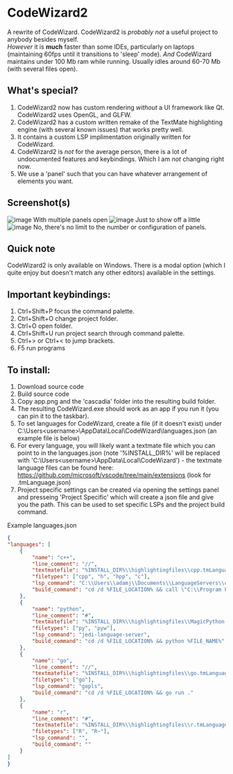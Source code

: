 # CodeWizard2

A rewrite of CodeWizard. CodeWizard2 is *probably not* a useful project to anybody besides myself.  
*However* it is **much** faster than some IDEs, particularly on laptops (maintaining 60fps until it transitions to 'sleep' mode).
*And* CodeWizard maintains under 100 Mb ram while running. Usually idles around 60-70 Mb (with several files open).

## What's special?

1. CodeWizard2 now has custom rendering *without* a UI framework like Qt. CodeWizard2 uses OpenGL, and GLFW.
2. CodeWizard2 has a custom written remake of the TextMate highlighting engine (with several known issues) that works pretty well.
3. It contains a custom LSP implimentation originally written for CodeWizard.
4. CodeWizard2 is *not* for the average person, there is a lot of undocumented features and keybindings. Which I am *not* changing right now.
5. We use a 'panel' such that you can have whatever arrangement of elements you want.

## Screenshot(s)

![image](https://github.com/user-attachments/assets/1eebe5f3-637c-4890-98dc-a1e50f01dd62)
With multiple panels open
![image](https://github.com/user-attachments/assets/6ec91b67-7702-49cd-b942-298cdb7dc8f9)
Just to show off a little
![image](https://github.com/user-attachments/assets/e8b650bc-4fbd-429c-a919-a5790c723c83)
No, there's no limit to the number or configuration of panels.

## Quick note

CodeWizard2 is only available on Windows. There is a modal option (which I quite enjoy but doesn't match any other editors) available in the settings.

## Important keybindings:

1. Ctrl+Shift+P focus the command palette.
2. Ctrl+Shift+O change project folder.
3. Ctrl+O open folder.
4. Ctrl+Shift+U run project search through command palette.
5. Ctrl+> or Ctrl+< to jump brackets.
6. F5 run programs

## To install:

1. Download source code
2. Build source code
3. Copy app.png and the 'cascadia' folder into the resulting build folder.
4. The resulting CodeWizard.exe should work as an app if you run it (you can pin it to the taskbar).
5. To set languages for CodeWizard, create a file (if it doesn't exist) under C:\Users\<username>\AppData\Local\CodeWizard\languages.json (an example file is below)
6. For every language, you will likely want a textmate file which you can point to in the languages.json (note '%INSTALL_DIR%' will be replaced with 'C:\Users\<username>\AppData\Local\CodeWizard') - the textmate language files can be found here: https://github.com/microsoft/vscode/tree/main/extensions (look for .tmLanguage.json)
7. Project specific settings can be created via opening the settings panel and presseing 'Project Specific' which will create a json file and give you the path. This can be used to set specific LSPs and the project build command.

Example languages.json
```json
{
"languages": [
	{
		"name": "c++",
		"line_comment": "//",
		"textmatefile": "%INSTALL_DIR%\\highlightingfiles\\cpp.tmLanguage.json",
		"filetypes": ["cpp", "h", "hpp", "c"],
		"lsp_command": "C:\\Users\\adamj\\Documents\\LanguageServers\\clangd_19.1.2\\bin\\clangd.exe",
		"build_command": "cd /d %FILE_LOCATION% && call \"C:\\Program Files\\Microsoft Visual Studio\\2022\\Community\\VC\\Auxiliary\\Build\\vcvarsall.bat\" x64 && cl.exe %FILE_NAME% && %FILE_NAME_NO_EXT%.exe"
	},
	{
		"name": "python",
		"line_comment": "#",
		"textmatefile": "%INSTALL_DIR%\\highlightingfiles\\MagicPython.tmLanguage.json",
		"filetypes": ["py", "pyw"],
		"lsp_command": "jedi-language-server",
		"build_command": "cd /d %FILE_LOCATION% && python %FILE_NAME%"
	},
	{
		"name": "go",
		"line_comment": "//",
		"textmatefile": "%INSTALL_DIR%\\highlightingfiles\\go.tmLanguage.json",
		"filetypes": ["go"],
		"lsp_command": "gopls",
		"build_command": "cd /d %FILE_LOCATION% && go run ."
	},
	{
		"name": "r",
		"line_comment": "#",
		"textmatefile": "%INSTALL_DIR%\\highlightingfiles\\r.tmLanguage.json",
		"filetypes": ["R", "R~"],
		"lsp_command": "",
		"build_command": ""
	}
]
}
```
